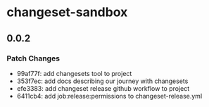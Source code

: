 # changeset-sandbox

## 0.0.2

### Patch Changes

- 99af77f: add changesets tool to project
- 353f7ec: add docs describing our journey with changesets
- efe3383: add changeset release github workflow to project
- 6411cb4: add job:release:permissions to changeset-release.yml
